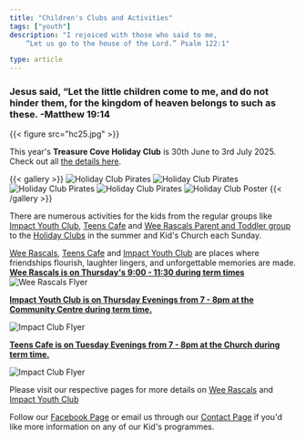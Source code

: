 ```yaml
---
title: "Children's Clubs and Activities"
tags: ["youth"]
description: "I rejoiced with those who said to me,
    “Let us go to the house of the Lord.” Psalm 122:1"

type: article
---
```

### Jesus said, “Let the little children come to me, and do not hinder them, for the kingdom of heaven belongs to such as these. -Matthew 19:14

{{< figure src="hc25.jpg" >}} 

This year's **Treasure Cove Holiday Club** is 30th June to 3rd July 2025. Check out all [the details here](../../../posts/holiday-club-2025/).

{{< gallery >}}
<img src="../../posts/holiday-club-2025/gallery/pirates.jpg" alt="Holiday Club Pirates" />
<img src="../../posts/holiday-club-2025/gallery/pirates3.jpg" alt="Holiday Club Pirates" />
<img src="../../posts/holiday-club-2025/gallery/pirates4.jpg" alt="Holiday Club Pirates" />
<img src="../../posts/holiday-club-2025/gallery/pirates5.jpg" alt="Holiday Club Pirates" />
<img src="../../posts/holiday-club-2025/gallery/tcholidayclub.jpg" alt="Holiday Club Poster" />
{{< /gallery >}}

There are numerous activities for the kids from the regular groups like [Impact Youth Club](/whats-on/childrens-activities/impact-youth-club), [Teens Cafe](/whats-on/childrens-activities/teens-cafe) and [Wee Rascals Parent and Toddler group](/whats-on/childrens-activities/toddlers) to the [Holiday Clubs](../../posts/holiday-club) in the summer and Kid's Church each Sunday.

[Wee Rascals](/whats-on/childrens-activities/toddlers), [Teens Cafe](/whats-on/childrens-activities/teens-cafe) and [Impact Youth Club](/whats-on/childrens-activities/impact-youth-club) are places where friendships flourish, laughter lingers, and unforgettable memories are made. 
[**Wee Rascals is on Thursday's 9:00 - 11:30 during term times**](/whats-on/childrens-activities/toddlers) ![Wee Rascals Flyer](weerascals.jpg)

[**Impact Youth Club is on Thursday Evenings from 7 - 8pm at the Community Centre during term time.**](/whats-on/childrens-activities/impact-youth-club)

![Impact Club Flyer](impactclub.jpg)

[**Teens Cafe is on Tuesday Evenings from 7 - 8pm at the Church during term time.**](/whats-on/childrens-activities/teens-cafe)

![Impact Club Flyer](teenscafe.JPG)

Please visit our respective pages for more details on [Wee Rascals](/whats-on/childrens-activities/toddlers) and  [Impact Youth Club](/whats-on/childrens-activities/impact-youth-club)

Follow our [Facebook Page](https://www.facebook.com/profile.php?id=100068696615791) or email us through our [Contact Page](../../../../contact/#contact-form) if you'd like more information on any of our Kid's programmes.


